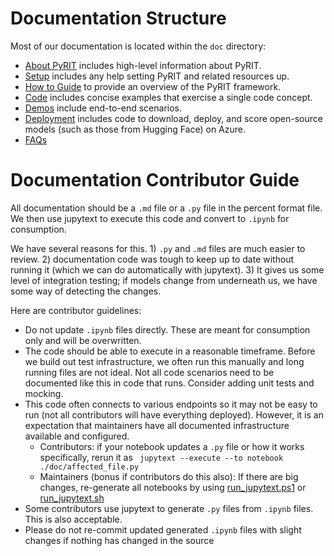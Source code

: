 # Documentation Structure

Most of our documentation is located within the `doc` directory:

- [About PyRIT](./about_pyrit.md) includes high-level information about PyRIT.
- [Setup](./setup/) includes any help setting PyRIT and related resources up.
- [How to Guide](./how_to_guide.ipynb) to provide an overview of the PyRIT framework.
- [Code](./code) includes concise examples that exercise a single code concept.
- [Demos](./demo) include end-to-end scenarios.
- [Deployment](./deployment/) includes code to download, deploy, and score open-source models (such as those from Hugging Face) on Azure.
- [FAQs](./faqs.md)

# Documentation Contributor Guide

All documentation should be a `.md` file or a `.py` file in the percent format file. We then use jupytext to execute this code and convert to `.ipynb` for consumption.

We have several reasons for this. 1) `.py` and `.md` files are much easier to review. 2) documentation code was tough to keep up to date without running it (which we can do automatically with jupytext). 3) It gives us some level of integration testing; if models change from underneath us, we have some way of detecting the changes.

Here are contributor guidelines:

- Do not update `.ipynb` files directly. These are meant for consumption only and will be overwritten.
- The code should be able to execute in a reasonable timeframe. Before we build out test infrastructure, we often run this manually and long running files are not ideal. Not all code scenarios need to be documented like this in code that runs. Consider adding unit tests and mocking.
- This code often connects to various endpoints so it may not be easy to run (not all contributors will have everything deployed). However, it is an expectation that maintainers have all documented infrastructure available and configured.
  - Contributors: if your notebook updates a `.py` file or how it works specifically, rerun it as ` jupytext --execute --to notebook  ./doc/affected_file.py`
  - Maintainers (bonus if contributors do this also): If there are big changes, re-generate all notebooks by using [run_jupytext.ps1](./generate_docs/run_jupytext.ps1) or [run_jupytext.sh](./generate_docs/run_jupytext.sh)
- Some contributors use jupytext to generate `.py` files from `.ipynb` files. This is also acceptable.
- Please do not re-commit updated generated `.ipynb` files with slight changes if nothing has changed in the source
